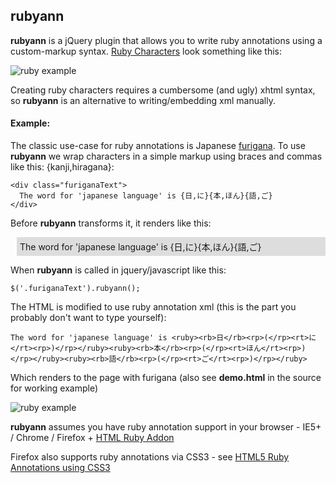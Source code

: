rubyann
-------

**rubyann** is a jQuery plugin that allows you to write ruby annotations using a custom-markup syntax. [Ruby Characters](http://en.wikipedia.org/wiki/Ruby_character) look something like this:

![ruby example](http://www.useragentman.com/blog/wp-content/uploads/2010/10/example-IE-with.png)

Creating ruby characters requires a cumbersome (and ugly) xhtml syntax, so __rubyann__ is an alternative to writing/embedding xml manually.

#### Example:

The classic use-case for ruby annotations is Japanese [furigana](http://en.wikipedia.org/wiki/Furigana). To use __rubyann__ we wrap characters in a simple markup using braces and commas like this: {kanji,hiragana}:

    <div class="furiganaText">
      The word for 'japanese language' is {日,に}{本,ほん}{語,ご}
    </div>

Before __rubyann__ transforms it, it renders like this:
<div style="background-color:#dddddd;padding:5px;margin-left:10px">
The word for 'japanese language' is {日,に}{本,ほん}{語,ご}
</div>

When __rubyann__ is called in jquery/javascript like this:

    $('.furiganaText').rubyann();

The HTML is modified to use ruby annotation xml (this is the part you probably don't want to type yourself):

    The word for 'japanese language' is <ruby><rb>日</rb><rp>(</rp><rt>に</rt><rp>)</rp></ruby><ruby><rb>本</rb><rp>(</rp><rt>ほん</rt><rp>)</rp></ruby><ruby><rb>語</rb><rp>(</rp><rt>ご</rt><rp>)</rp></ruby>

Which renders to the page with furigana (also see __demo.html__ in the source for working example)

![ruby example](http://www.users.on.net/~spurry/images/ruby-example.png)

__rubyann__  assumes you have ruby annotation support in your browser - IE5+ / Chrome / Firefox + [HTML Ruby Addon](https://addons.mozilla.org/en-US/firefox/addon/6812/) 

Firefox also supports ruby annotations via CSS3 - see [HTML5 Ruby Annotations using CSS3](http://www.useragentman.com/blog/2010/10/29/cross-browser-html5-ruby-annotations-using-css/)